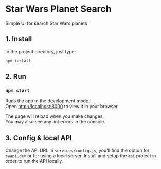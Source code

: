 # Star Wars Planet Search

Simple UI for search Star Wars planets

## 1. Install

In the project directory, just type:

`npm install`

## 2. Run

### `npm start`

Runs the app in the development mode.\
Open [http://localhost:8000](http://localhost:8000) to view it in your browser.

The page will reload when you make changes.\
You may also see any lint errors in the console.

## 3. Config & local API

Change the API URL in `services/config.js`, you'll find the option for `swapi.dev` or for using a local server. Install and setup the `api` project in order to run the API locally.
